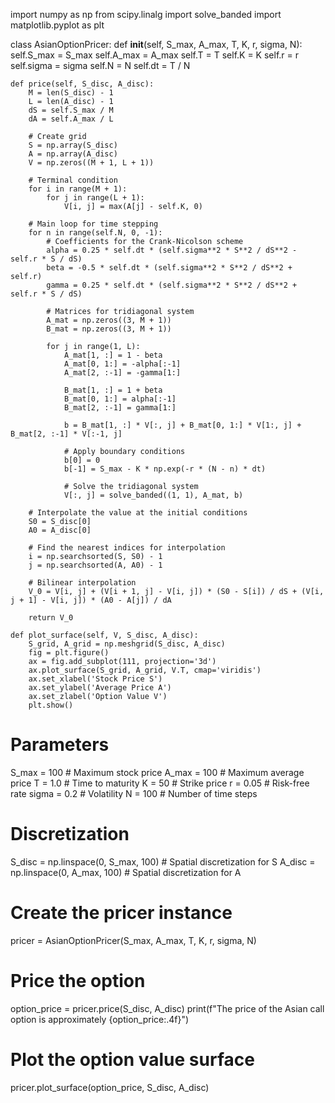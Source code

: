 
import numpy as np
from scipy.linalg import solve_banded
import matplotlib.pyplot as plt

class AsianOptionPricer:
    def __init__(self, S_max, A_max, T, K, r, sigma, N):
        self.S_max = S_max
        self.A_max = A_max
        self.T = T
        self.K = K
        self.r = r
        self.sigma = sigma
        self.N = N
        self.dt = T / N

    def price(self, S_disc, A_disc):
        M = len(S_disc) - 1
        L = len(A_disc) - 1
        dS = self.S_max / M
        dA = self.A_max / L

        # Create grid
        S = np.array(S_disc)
        A = np.array(A_disc)
        V = np.zeros((M + 1, L + 1))

        # Terminal condition
        for i in range(M + 1):
            for j in range(L + 1):
                V[i, j] = max(A[j] - self.K, 0)

        # Main loop for time stepping
        for n in range(self.N, 0, -1):
            # Coefficients for the Crank-Nicolson scheme
            alpha = 0.25 * self.dt * (self.sigma**2 * S**2 / dS**2 - self.r * S / dS)
            beta = -0.5 * self.dt * (self.sigma**2 * S**2 / dS**2 + self.r)
            gamma = 0.25 * self.dt * (self.sigma**2 * S**2 / dS**2 + self.r * S / dS)

            # Matrices for tridiagonal system
            A_mat = np.zeros((3, M + 1))
            B_mat = np.zeros((3, M + 1))

            for j in range(1, L):
                A_mat[1, :] = 1 - beta
                A_mat[0, 1:] = -alpha[:-1]
                A_mat[2, :-1] = -gamma[1:]

                B_mat[1, :] = 1 + beta
                B_mat[0, 1:] = alpha[:-1]
                B_mat[2, :-1] = gamma[1:]

                b = B_mat[1, :] * V[:, j] + B_mat[0, 1:] * V[1:, j] + B_mat[2, :-1] * V[:-1, j]

                # Apply boundary conditions
                b[0] = 0
                b[-1] = S_max - K * np.exp(-r * (N - n) * dt)

                # Solve the tridiagonal system
                V[:, j] = solve_banded((1, 1), A_mat, b)

        # Interpolate the value at the initial conditions
        S0 = S_disc[0]
        A0 = A_disc[0]

        # Find the nearest indices for interpolation
        i = np.searchsorted(S, S0) - 1
        j = np.searchsorted(A, A0) - 1

        # Bilinear interpolation
        V_0 = V[i, j] + (V[i + 1, j] - V[i, j]) * (S0 - S[i]) / dS + (V[i, j + 1] - V[i, j]) * (A0 - A[j]) / dA

        return V_0

    def plot_surface(self, V, S_disc, A_disc):
        S_grid, A_grid = np.meshgrid(S_disc, A_disc)
        fig = plt.figure()
        ax = fig.add_subplot(111, projection='3d')
        ax.plot_surface(S_grid, A_grid, V.T, cmap='viridis')
        ax.set_xlabel('Stock Price S')
        ax.set_ylabel('Average Price A')
        ax.set_zlabel('Option Value V')
        plt.show()

# Parameters
S_max = 100  # Maximum stock price
A_max = 100  # Maximum average price
T = 1.0  # Time to maturity
K = 50  # Strike price
r = 0.05  # Risk-free rate
sigma = 0.2  # Volatility
N = 100  # Number of time steps

# Discretization
S_disc = np.linspace(0, S_max, 100)  # Spatial discretization for S
A_disc = np.linspace(0, A_max, 100)  # Spatial discretization for A

# Create the pricer instance
pricer = AsianOptionPricer(S_max, A_max, T, K, r, sigma, N)

# Price the option
option_price = pricer.price(S_disc, A_disc)
print(f"The price of the Asian call option is approximately {option_price:.4f}")

# Plot the option value surface
pricer.plot_surface(option_price, S_disc, A_disc)
